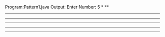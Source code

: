 Program:Pattern1.java
Output:
Enter Number:
5
*
**
***
****
*****
******
----------------------------

